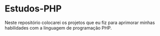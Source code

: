 # Estudos-PHP
Neste repositório colocarei os projetos que eu fiz para aprimorar minhas habilidades com a linguagem de programação PHP.
